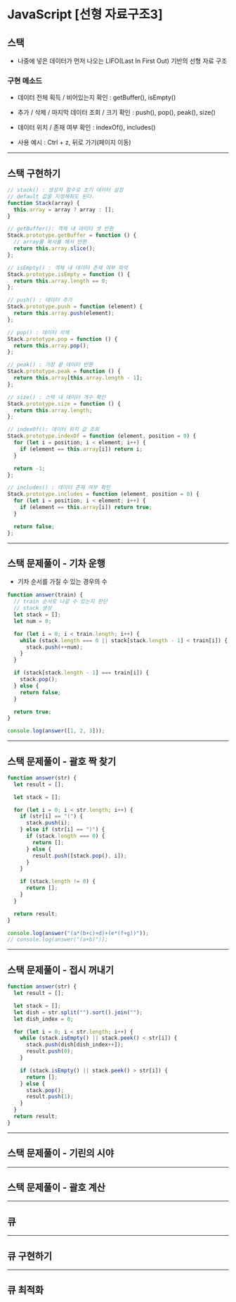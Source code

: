 # JavaScript [선형 자료구조3]

## 스택

- 나중에 넣은 데이터가 먼저 나오는 LIFO(Last In First Out) 기반의 선형 자료 구조

### 구현 메소드

- 데이터 전체 획득 / 비어있는지 확인 : getBuffer(), isEmpty()
- 추가 / 삭제 / 마지막 데이터 조회 / 크기 확인 : push(), pop(), peak(), size()
- 데이터 위치 / 존재 여부 확인 : indexOf(), includes()

- 사용 예시 : Ctrl + z, 뒤로 가기(페이지 이동)

---

## 스택 구현하기

```javascript
// stack() : 생성자 함수로 초기 데이터 설정
// default 값을 지정해줘도 된다.
function Stack(array) {
  this.array = array ? array : [];
}

// getBuffer(): 객체 내 데이터 셋 반환
Stack.prototype.getBuffer = function () {
  // array를 복사를 해서 반환
  return this.array.slice();
};

// isEmpty() : 객체 내 데이터 존재 여부 파악
Stack.prototype.isEmpty = function () {
  return this.array.length == 0;
};

// push() : 데이터 추가
Stack.prototype.push = function (element) {
  return this.array.push(element);
};

// pop() : 데이터 삭제
Stack.prototype.pop = function () {
  return this.array.pop();
};

// peak() : 가장 끝 데이터 반환
Stack.prototype.peak = function () {
  return this.array[this.array.length - 1];
};

// size() : 스택 내 데이터 개수 확인
Stack.prototype.size = function () {
  return this.array.length;
};

// indexOf(): 데이터 위치 값 조회
Stack.prototype.indexOf = function (element, position = 0) {
  for (let i = position; i < element; i++) {
    if (element == this.array[i]) return i;
  }

  return -1;
};

// includes() : 데이터 존재 여부 확인
Stack.prototype.includes = function (element, position = 0) {
  for (let i = position; i < element; i++) {
    if (element == this.array[i]) return true;
  }

  return false;
};
```

---

## 스택 문제풀이 - 기차 운행

- 기차 순서를 가질 수 있는 경우의 수

```javascript
function answer(train) {
  // train 순서로 나갈 수 있는지 판단
  // stack 생성
  let stack = [];
  let num = 0;

  for (let i = 0; i < train.length; i++) {
    while (stack.length === 0 || stack[stack.length - 1] < train[i]) {
      stack.push(++num);
    }
  }

  if (stack[stack.length - 1] === train[i]) {
    stack.pop();
  } else {
    return false;
  }

  return true;
}

console.log(answer([1, 2, 3]));
```

---

## 스택 문제풀이 - 괄호 짝 찾기

```javascript
function answer(str) {
  let result = [];

  let stack = [];

  for (let i = 0; i < str.length; i++) {
    if (str[i] == "(") {
      stack.push(i);
    } else if (str[i] == ")") {
      if (stack.length === 0) {
        return [];
      } else {
        result.push([stack.pop(), i]);
      }
    }

    if (stack.length != 0) {
      return [];
    }
  }

  return result;
}

console.log(answer("(a*(b+c)+d)+(e*(f+g))"));
// console.log(answer("(a+b)"));
```

---

## 스택 문제풀이 - 접시 꺼내기

```javascript
function answer(str) {
  let result = [];

  let stack = [];
  let dish = str.split("").sort().join("");
  let dish_index = 0;

  for (let i = 0; i < str.length; i++) {
    while (stack.isEmpty() || stack.peek() < str[i]) {
      stack.push(dish[dish_index++]);
      result.push(0);
    }

    if (stack.isEmpty() || stack.peek() > str[i]) {
      return [];
    } else {
      stack.pop();
      result.push(1);
    }
  }
  return result;
}
```

---

## 스택 문제풀이 - 기린의 시야

---

## 스택 문제풀이 - 괄호 계산

---

## 큐

---

## 큐 구현하기

---

## 큐 최적화

